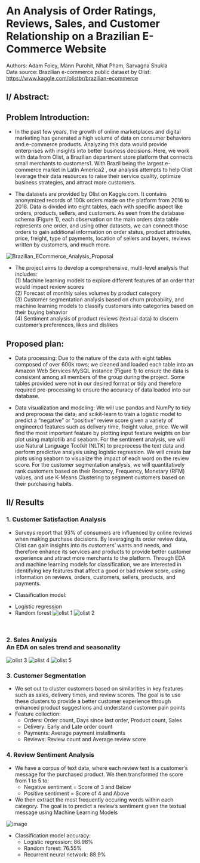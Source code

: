 # An Analysis of Order Ratings, Reviews, Sales, and Customer Relationship on a Brazilian E-Commerce Website <br />
Authors: Adam Foley, Mann Purohit, Nhat Pham, Sarvagna Shukla <br />
Data source: Brazilian e-commerce public dataset by Olist: https://www.kaggle.com/olistbr/brazilian-ecommerce

<h2>I/ Abstract: </h2>
<h2>Problem Introduction: </h2>

- In the past few years, the growth of online marketplaces and digital marketing has generated a high volume of data on consumer behaviors and e-commerce products. Analyzing this data would provide enterprises with insights into better business decisions. Here, we work with data from Olist, a Brazilian department store platform that connects small merchants to customers1. With Brazil being the largest e-commerce market in Latin America2 , our analysis attempts to help Olist leverage their data resources to raise their service quality, optimize business strategies, and attract more customers.<br />

- The datasets are provided by Olist on Kaggle.com. It contains anonymized records of 100k orders made on the platform from 2016 to 2018. Data is divided into eight tables, each with specific aspect like orders, products, sellers, and customers. As seen from the database schema (Figure 1), each observation on the main orders data table represents one order, and using other datasets, we can connect those orders to gain additional information on order status, product attributes, price, freight, type of payments, location of sellers and buyers, reviews written by customers, and much more.<br />

![Brazilian_ECommerce_Analysis_Proposal](https://user-images.githubusercontent.com/87089936/143927648-f652469f-7ab8-462a-bc5f-f0cc5a034e94.jpg)

- The project aims to develop a comprehensive, multi-level analysis that includes:<br />
(1) Machine learning models to explore different features of an order that would impact review scores<br />
(2) Forecast of monthly sales volumes by product category<br />
(3) Customer segmentation analysis based on churn probability, and machine learning models to classify customers into categories based on their buying behavior<br />
(4) Sentiment analysis of product reviews (textual data) to discern customer’s preferences, likes and dislikes<br />

<h2>Proposed plan: </h2>

- Data processing: Due to the nature of the data with eight tables composed of over 600k rows; we cleaned and loaded each table into an Amazon Web Services MySQL instance (Figure 1) to ensure the data is consistent among all members of the group during the project. Some tables provided were not in our desired format or tidy and therefore required pre-processing to ensure the accuracy of data loaded into our database.<br />

- Data visualization and modeling: We will use pandas and NumPy to tidy and preprocess the data, and scikit-learn to train a logistic model to predict a “negative” or “positive” review score given a variety of engineered features such as delivery time, freight value, price. We will find the most important feature by plotting input feature weights on bar plot using matplotlib and seaborn. For the sentiment analysis, we will use Natural Language Toolkit (NLTK) to preprocess the text data and perform predictive analysis using logistic regression. We will create bar plots using seaborn to visualize the impact of each word on the review score. For the customer segmentation analysis, we will quantitatively rank customers based on their Recency, Frequency, Monetary (RFM) values, and use K-Means Clustering to segment customers based on their purchasing habits.<br />

<h2>II/ Results</h2>

### 1. Customer Satisfaction Analysis <br />
- Surveys report that 93% of consumers are influenced by online reviews when making purchase decisions. By leveraging its order review data, Olist can gain insights into its customers’ wants and needs, and therefore enhance its services and products to provide better customer experience and attract more merchants to the platform. Through EDA and machine learning models for classification, we are interested in identifying key features that affect a good or bad review score, using information on reviews, orders, customers, sellers, products, and payments.<br />

- Classification model: <br />
+ Logistic regression
+ Random forest
![olist 1](https://user-images.githubusercontent.com/87089936/198896785-6af09e51-adf5-475a-93ef-3b94f0a8efaa.PNG)
![olist 2](https://user-images.githubusercontent.com/87089936/198896791-a83c72fa-1f86-446f-87c2-ad93fb131c1d.PNG)

<br />

### 2. Sales Analysis <br /> An EDA on sales trend and seasonality
![olist 3](https://user-images.githubusercontent.com/87089936/198896905-735c574b-2747-4faf-a177-22a9f2ab035c.PNG)
![olist 4](https://user-images.githubusercontent.com/87089936/198896908-91b38e22-b3ec-41f2-a1d6-d912d722f12d.PNG)
![olist 5](https://user-images.githubusercontent.com/87089936/198896913-b2499208-207b-407a-8c9c-532e8eca66cc.PNG)

### 3. Customer Segmentation <br />
- We set out to cluster customers based on similarities in key features such as sales,  delivery times, and review scores. The goal is to use these clusters to provide a better customer experience through enhanced product suggestions and understand customer pain points
- Feature collection:
  - Orders: Order count, Days since last order, Product count, Sales
  - Delivery: Early and Late order count 
  - Payments: Average payment installments
  - Reviews: Review count and Average review score 


### 4. Review Sentiment Analysis <br />
- We have a corpus of text data, where each review text is a customer’s message for the purchased product. We then transformed the score from 1 to 5 to: 
  - Negative sentiment = Score of 3 and Below
  - Positive sentiment = Score of 4 and Above
- We then extract the most frequently occuring words within each category. The goal is to predict a review’s sentiment given the textual message using Machine Learning Models

![image](https://user-images.githubusercontent.com/87089936/198897223-eb507031-0bd9-4bc6-a7bc-12d796f2420a.png)

- Classification model accuracy:
  - Logistic regression: 86.98%
  - Random forest: 76.55%
  - Recurrent neural network: 88.9%
